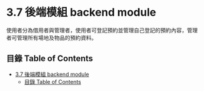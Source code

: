 # 3.7 後端模組 backend module
使用者分為借用者與管理者，使用者可登記預約並管理自己登記的預約內容，管理者可管理所有場地及物品的預約資料。  

## 目錄 Table of Contents
- [3.7 後端模組 backend module](#37-後端模組-backend-module)
  - [目錄 Table of Contents](#目錄-table-of-contents)

